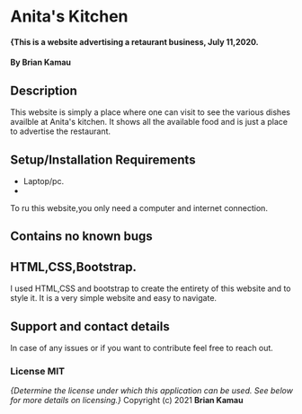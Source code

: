 # Anita's Kitchen
#### {This is a website advertising a retaurant business, July 11,2020.
#### By **Brian Kamau**
## Description
This website is simply a place where one can visit to see the various dishes availble at Anita's kitchen. It shows all the available food and is just a place to advertise the restaurant.
## Setup/Installation Requirements
* Laptop/pc.
* 
To ru this website,you only need a computer and internet connection.
## Contains no known bugs

## HTML,CSS,Bootstrap.
I used HTML,CSS and bootstrap to create the entirety of this website and to style it. It is a very simple website and easy to navigate.
## Support and contact details
In case of any issues or if you want to contribute feel free to reach out.
### License MIT
*{Determine the license under which this application can be used. See below for more details on licensing.}*
Copyright (c) 2021 **Brian Kamau**
